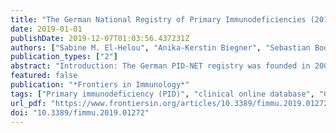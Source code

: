 ```yaml
---
title: "The German National Registry of Primary Immunodeficiencies (2012–2017)"
date: 2019-01-01
publishDate: 2019-12-07T01:03:56.437231Z
authors: ["Sabine M. El-Helou", "Anika-Kerstin Biegner", "Sebastian Bode", "Stephan R. Ehl", "Maximilian Heeg", "Maria E. Maccari", "Henrike Ritterbusch", "Carsten Speckmann", "Stephan Rusch", "Raphael Scheible", "Klaus Warnatz", "Faranaz Atschekzei", "Renata Beider", "Diana Ernst", "Stev Gerschmann", "Alexandra Jablonka", "Gudrun Mielke", "Reinhold E. Schmidt", "Gesine Schürmann", "Georgios Sogkas", "Ulrich H. Baumann", "Christian Klemann", "Dorothee Viemann", "Horst von Bernuth", "Renate Krüger", "Leif G. Hanitsch", "Carmen M. Scheibenbogen", "Kirsten Wittke", "Michael H. Albert", "Anna Eichinger", "Fabian Hauck", "Christoph Klein", "Anita Rack-Hoch", "Franz M. Sollinger", "Anne Avila", "Michael Borte", "Stephan Borte", "Maria Fasshauer", "Anja Hauenherm", "Nils Kellner", "Anna H. Müller", "Anett Ülzen", "Peter Bader", "Shahrzad Bakhtiar", "Jae-Yun Lee", "Ursula Heß", "Ralf Schubert", "Sandra Wölke", "Stefan Zielen", "Sujal Ghosh", "Hans-Juergen Laws", "Jennifer Neubert", "Prasad T. Oommen", "Manfred Hönig", "Ansgar Schulz", "Sandra Steinmann", "Klaus Schwarz", "Gregor Dückers", "Beate Lamers", "Vanessa Langemeyer", "Tim Niehues", "Sonu Shai", "Dagmar Graf", "Carmen Müglich", "Marc T. Schmalzing", "Eva C. Schwaneck", "Hans-Peter Tony", "Johannes Dirks", "Gabriele Haase", "Johannes G. Liese", "Henner Morbach", "Dirk Foell", "Antje Hellige", "Helmut Wittkowski", "Katja Masjosthusmann", "Michael Mohr", "Linda Geberzahn", "Christian M. Hedrich", "Christiane Müller", "Angela Rösen-Wolff", "Joachim Roesler", "Antje Zimmermann", "Uta Behrends", "Nikolaus Rieber", "Uwe Schauer", "Rupert Handgretinger", "Ursula Holzer", "Jörg Henes", "Lothar Kanz", "Christoph Boesecke", "Jürgen K. Rockstroh", "Carolynne Schwarze-Zander", "Jan-Christian Wasmuth", "Dagmar Dilloo", "Brigitte Hülsmann", "Stefan Schönberger", "Stefan Schreiber", "Rainald Zeuner", "Tobias Ankermann", "Philipp von Bismarck", "Hans-Iko Huppertz", "Petra Kaiser-Labusch", "Johann Greil", "Donate Jakoby", "Andreas E. Kulozik", "Markus Metzler", "Nora Naumann-Bartsch", "Bettina Sobik", "Norbert Graf", "Sabine Heine", "Robin Kobbe", "Kai Lehmberg", "Ingo Müller", "Friedrich Herrmann", "Gerd Horneff", "Ariane Klein", "Joachim Peitz", "Nadine Schmidt", "Stefan Bielack", "Ute Groß-Wieltsch", "Carl F. Classen", "Jessica Klasen", "Peter Deutz", "Dirk Kamitz", "Lisa Lassay", "Klaus Tenbrock", "Norbert Wagner", "Benedikt Bernbeck", "Bastian Brummel", "Eusebia Lara-Villacanas", "Esther Münstermann", "Dominik T. Schneider", "Nadine Tietsch", "Marco Westkemper", "Michael Weiß", "Christof Kramm", "Ingrid Kühnle", "Silke Kullmann", "Hermann Girschick", "Christof Specker", "Elisabeth Vinnemeier-Laubenthal", "Henriette Haenicke", "Claudia Schulz", "Lothar Schweigerer", "Thomas G. Müller", "Martina Stiefel", "Bernd H. Belohradsky", "Veronika Soetedjo", "Gerhard Kindle", "Bodo Grimbacher"]
publication_types: ["2"]
abstract: "Introduction: The German PID-NET registry was founded in 2009, serving as the first national registry of patients with primary immunodeficiencies (PID) in Germany. It is part of the European Society for Immunodeficiencies (ESID) registry. The primary purpose of the registry is to gather data on the epidemiology, diagnostic delay, diagnosis, and treatment of PIDs. Methods: Clinical and laboratory data was collected from 2,453 patients from 36 German PID centres in an online registry. Data was analysed with the software Stata® and Excel. Results: The minimum prevalence of PID in Germany is 2.72 per 100,000 inhabitants. Among patients aged 1 to 25, there was a clear predominance of males. The median age of living patients ranged between 7 and 40 years, depending on the respective PID. Predominantly antibody disorders were the most prevalent group with 57% of all 2,453 PID patients had (including 728 CVID patients). A gene defect was identified in 36% of patients. Familial cases were observed in 21% of patients. The age of onset for presenting symptoms ranged from birth to late adulthood (range 0 - 88 years). Presenting symptoms comprised infections (74%) and immune dysregulation (22%). Ninety-three patients were diagnosed without prior clinical symptoms. Regarding the general and clinical diagnostic delay, only severe combined immunodeficiency (SCID) had undergone a slight decrease within the last decade. However, both, SCID and hyper IgE- syndrome showed a substantial improvement in shortening the time between onset of symptoms and genetic diagnosis. Regarding treatment, 49 % of all patients received immunoglobulin G (IgG) substitution (70% - subcutaneous; 29% - intravenous; 1% - unknown). Three-hundred patients underwent at least one hematopoietic stem cell transplantation (HSCT). Five patients had gene therapy. Conclusion: The German PID-NET registry is a precious tool for physicians, researchers, the pharmaceutical industry, politicians, and ultimately the patients, for whom the outcomes will eventually lead to a more timely diagnosis and better treatment."
featured: false
publication: "*Frontiers in Immunology*"
tags: ["Primary immunodeficiency (PID)", "clinical online database", "CVID", "ESID", "European Society for Immunodeficiencies", "gene therapy in PID", "German PID-NET registry", "HSCT = hematopoietic stem cell transplant", "HSCT in PID", "IgG substitution therapy", "Immune System", "PID prevalence", "Prevalance", "registry for primary immunodeficiency"]
url_pdf: "https://www.frontiersin.org/articles/10.3389/fimmu.2019.01272/full"
doi: "10.3389/fimmu.2019.01272"
---
```


